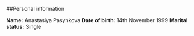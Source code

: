 ##Personal information

**Name:** Anastasiya Pasynkova
**Date of birth:** 14th November 1999
**Marital status:** Single